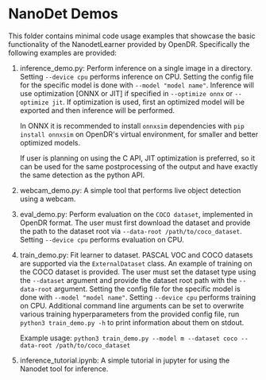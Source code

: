 # NanoDet Demos

This folder contains minimal code usage examples that showcase the basic functionality of the NanodetLearner
provided by OpenDR. Specifically the following examples are provided:
1. inference_demo.py: Perform inference on a single image in a directory. Setting `--device cpu` performs inference on CPU.
   Setting the config file for the specific model is done with `--model "model name"`.
   Inference will use optimization [ONNX or JIT] if specified in `--optimize onnx` or `--optimize jit`.
   If optimization is used, first an optimized model will be exported and then inference will be performed.

   In ONNX it is recommended to install `onnxsim` dependencies with `pip install onnxsim` on OpenDR's virtual environment, for smaller and better optimized models.
   
   If user is planning on using the C API, JIT optimization is preferred, so it can be used for the same postprocessing of the output
   and have exactly the same detection as the python API.

2. webcam_demo.py: A simple tool that performs live object detection using a webcam.

3. eval_demo.py: Perform evaluation on the `COCO dataset`, implemented in OpenDR format. The user must first download
   the dataset and provide the path to the dataset root via `--data-root /path/to/coco_dataset`.
   Setting `--device cpu` performs evaluation on CPU.

4. train_demo.py: Fit learner to dataset. PASCAL VOC and COCO datasets are supported via the `ExternalDataset` class.
   An example of training on the COCO dataset is provided. The user must set the dataset type using the `--dataset`
   argument and provide the dataset root path with the `--data-root` argument. Setting the config file for the specific
   model is done with `--model "model name"`. Setting `--device cpu` performs training on CPU. Additional command
   line arguments can be set to overwrite various training hyperparameters from the provided config file, run `python3 train_demo.py -h` to print information about them on stdout.

    Example usage:
   `python3 train_demo.py --model m --dataset coco --data-root /path/to/coco_dataset`

5. inference_tutorial.ipynb: A simple tutorial in jupyter for using the Nanodet tool for inference.